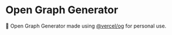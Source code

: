 # Open Graph Generator

🍇 Open Graph Generator made using [@vercel/og](https://vercel.com/docs/concepts/functions/edge-functions/og-image-generation) for personal use.
